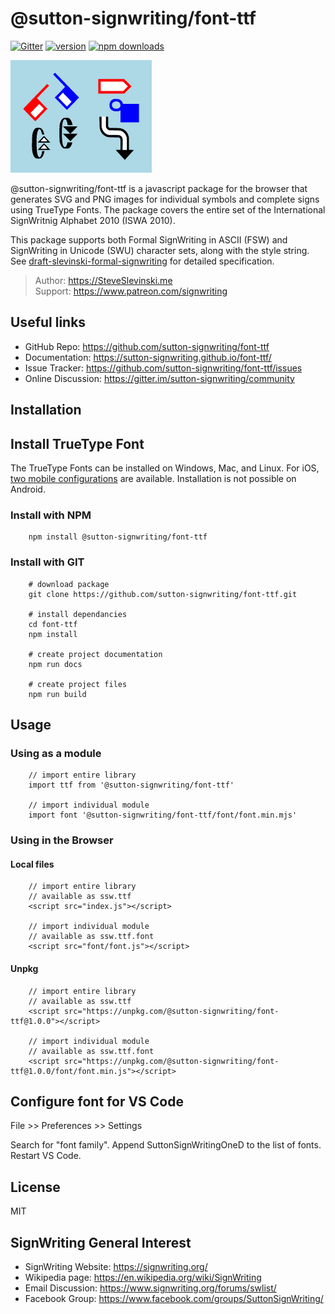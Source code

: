 # @sutton-signwriting/font-ttf
[![Gitter](https://badges.gitter.im/Join%20Chat.svg)](https://gitter.im/sutton-signwriting/community?utm_source=badge&utm_medium=badge&utm_campaign=pr-badge&utm_content=badge)
[![version](https://img.shields.io/npm/v/@sutton-signwriting/font-ttf)](https://www.npmjs.com/package/@sutton-signwriting/font-ttf)
[![npm downloads](https://img.shields.io/npm/dm/@sutton-signwriting/font-ttf)](https://npm-stat.com/charts.html?package=@sutton-signwriting/font-ttf&from=2019-12-09)

![SignWriting](./signwriting.png)

@sutton-signwriting/font-ttf is a javascript package for the browser that generates SVG and PNG images for individual symbols and complete signs using TrueType Fonts.  The package covers the entire set of the International SignWritnig Alphabet 2010 (ISWA 2010).

This package supports both Formal SignWriting in ASCII (FSW) and SignWriting in Unicode (SWU) character sets, along with the style string.  See [draft-slevinski-formal-signwriting](https://tools.ietf.org/id/draft-slevinski-formal-signwriting-07.html) for detailed specification.

> Author: https://SteveSlevinski.me  
> Support: https://www.patreon.com/signwriting

## Useful links

- GitHub Repo: https://github.com/sutton-signwriting/font-ttf
- Documentation: https://sutton-signwriting.github.io/font-ttf/
- Issue Tracker: https://github.com/sutton-signwriting/font-ttf/issues
- Online Discussion: https://gitter.im/sutton-signwriting/community

## Installation

## Install TrueType Font

The TrueType Fonts can be installed on Windows, Mac, and Linux.  For iOS, [two mobile configurations](https://github.com/Slevinski/signwriting_2010_fonts) are available. Installation is not possible on Android.

### Install with NPM
```
    npm install @sutton-signwriting/font-ttf
```

### Install with GIT
```
    # download package
    git clone https://github.com/sutton-signwriting/font-ttf.git

    # install dependancies
    cd font-ttf
    npm install

    # create project documentation
    npm run docs

    # create project files
    npm run build
```

## Usage

### Using as a module
```
    // import entire library
    import ttf from '@sutton-signwriting/font-ttf'

    // import individual module
    import font '@sutton-signwriting/font-ttf/font/font.min.mjs'
```

### Using in the Browser

#### Local files
```
    // import entire library
    // available as ssw.ttf
    <script src="index.js"></script>

    // import individual module
    // available as ssw.ttf.font
    <script src="font/font.js"></script>
```

#### Unpkg
```
    // import entire library
    // available as ssw.ttf
    <script src="https://unpkg.com/@sutton-signwriting/font-ttf@1.0.0"></script>

    // import individual module
    // available as ssw.ttf.font
    <script src="https://unpkg.com/@sutton-signwriting/font-ttf@1.0.0/font/font.min.js"></script>
```

## Configure font for VS Code

File >> Preferences >> Settings

Search for "font family".  Append SuttonSignWritingOneD to the list of fonts.  Restart VS Code.

## License
MIT

## SignWriting General Interest
- SignWriting Website: https://signwriting.org/
- Wikipedia page: https://en.wikipedia.org/wiki/SignWriting
- Email Discussion: https://www.signwriting.org/forums/swlist/
- Facebook Group: https://www.facebook.com/groups/SuttonSignWriting/

